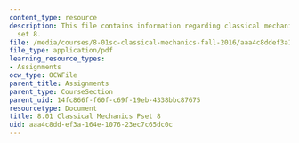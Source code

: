 ```yaml
---
content_type: resource
description: This file contains information regarding classical mechanics problem
  set 8.
file: /media/courses/8-01sc-classical-mechanics-fall-2016/aaa4c8ddef3a164e107623ec7c65dc0c_MIT8_01F16_pset8.pdf
file_type: application/pdf
learning_resource_types:
- Assignments
ocw_type: OCWFile
parent_title: Assignments
parent_type: CourseSection
parent_uid: 14fc866f-f60f-c69f-19eb-4338bbc87675
resourcetype: Document
title: 8.01 Classical Mechanics Pset 8
uid: aaa4c8dd-ef3a-164e-1076-23ec7c65dc0c
---
```

